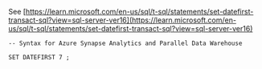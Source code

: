 See [https://learn.microsoft.com/en-us/sql/t-sql/statements/set-datefirst-transact-sql?view=sql-server-ver16](https://learn.microsoft.com/en-us/sql/t-sql/statements/set-datefirst-transact-sql?view=sql-server-ver16)
```
-- Syntax for Azure Synapse Analytics and Parallel Data Warehouse  
  
SET DATEFIRST 7 ;
```
